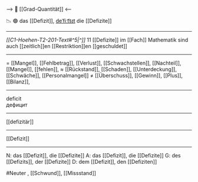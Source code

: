 --> 🧮 [[Grad-Quantität]] <--

📉 🟢 das [[Defizit]], [deˈfiːt͡sɪt](https://youglish.com/pronounce/Defizit/german)
die [[Defizite]]

---
*[[C1-Hoehen-T2-201-Text#^5|^]]* 11 [[Defizite]] im [[Fach]] Mathematik sind auch [[zeitlich]]en [[Restriktion]]en [[geschuldet]]

---
= [[Mangel]], [[Fehlbetrag]], [[Verlust]], [[Schwachstellen]],  [[Nachteil]], [[Mangel]], [[fehlen]], 
≈ [[Rückstand]], [[Schaden]], [[Unterdeckung]],  [[Schwäche]], [[Personalmangel]]
≠ [[Überschuss]], [[Gewinn]], [[Plus]],  [[Bilanz]],


---
deficit  
дефицит

---
[[defizitär]]

---
[[Defizit]]


---
N: das [[Defizit]], die [[Defizite]]
A: das [[Defizit]], die [[Defizite]]
G: des [[Defizits]], der [[Defizite]]
D: dem [[Defizit]], den [[Defiziten]]

#Neuter , [[Schwund]], [[Missstand]]